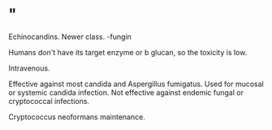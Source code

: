 # "

Echinocandins.
Newer class.
-fungin

Humans don't have its target enzyme or b glucan, so the toxicity is low.

Intravenous.

Effective against most candida and Aspergillus fumigatus.
Used for mucosal or systemic candida infection.
Not effective against endemic fungal or cryptococcal infections.

Cryptococcus neoformans maintenance.
